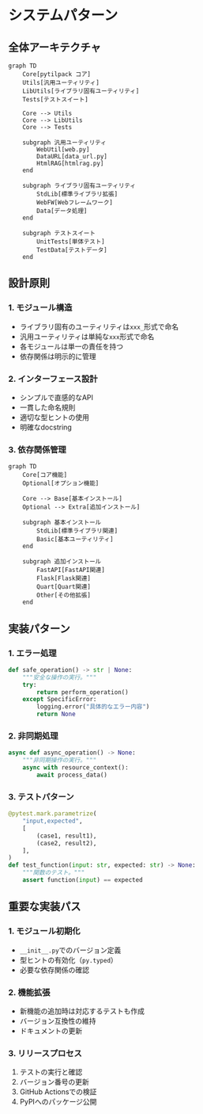 # システムパターン

## 全体アーキテクチャ

```mermaid
graph TD
    Core[pytilpack コア]
    Utils[汎用ユーティリティ]
    LibUtils[ライブラリ固有ユーティリティ]
    Tests[テストスイート]

    Core --> Utils
    Core --> LibUtils
    Core --> Tests

    subgraph 汎用ユーティリティ
        WebUtil[web.py]
        DataURL[data_url.py]
        HtmlRAG[htmlrag.py]
    end

    subgraph ライブラリ固有ユーティリティ
        StdLib[標準ライブラリ拡張]
        WebFW[Webフレームワーク]
        Data[データ処理]
    end

    subgraph テストスイート
        UnitTests[単体テスト]
        TestData[テストデータ]
    end
```

## 設計原則

### 1. モジュール構造

- ライブラリ固有のユーティリティは`xxx_`形式で命名
- 汎用ユーティリティは単純な`xxx`形式で命名
- 各モジュールは単一の責任を持つ
- 依存関係は明示的に管理

### 2. インターフェース設計

- シンプルで直感的なAPI
- 一貫した命名規則
- 適切な型ヒントの使用
- 明確なdocstring

### 3. 依存関係管理

```mermaid
graph TD
    Core[コア機能]
    Optional[オプション機能]

    Core --> Base[基本インストール]
    Optional --> Extra[追加インストール]

    subgraph 基本インストール
        StdLib[標準ライブラリ関連]
        Basic[基本ユーティリティ]
    end

    subgraph 追加インストール
        FastAPI[FastAPI関連]
        Flask[Flask関連]
        Quart[Quart関連]
        Other[その他拡張]
    end
```

## 実装パターン

### 1. エラー処理

```python
def safe_operation() -> str | None:
    """安全な操作の実行。"""
    try:
        return perform_operation()
    except SpecificError:
        logging.error("具体的なエラー内容")
        return None
```

### 2. 非同期処理

```python
async def async_operation() -> None:
    """非同期操作の実行。"""
    async with resource_context():
        await process_data()
```

### 3. テストパターン

```python
@pytest.mark.parametrize(
    "input,expected",
    [
        (case1, result1),
        (case2, result2),
    ],
)
def test_function(input: str, expected: str) -> None:
    """関数のテスト。"""
    assert function(input) == expected
```

## 重要な実装パス

### 1. モジュール初期化

- `__init__.py`でのバージョン定義
- 型ヒントの有効化（`py.typed`）
- 必要な依存関係の確認

### 2. 機能拡張

- 新機能の追加時は対応するテストも作成
- バージョン互換性の維持
- ドキュメントの更新

### 3. リリースプロセス

1. テストの実行と確認
2. バージョン番号の更新
3. GitHub Actionsでの検証
4. PyPIへのパッケージ公開
